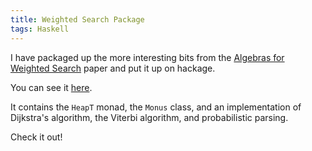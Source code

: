 ```yaml
---
title: Weighted Search Package
tags: Haskell
---
```


I have packaged up the more interesting bits from the [Algebras for Weighted
Search](https://dl.acm.org/doi/abs/10.1145/3473577) paper and put it up on
hackage.

You can see it
[here](https://hackage.haskell.org/package/monus-weighted-search).

It contains the `HeapT` monad, the `Monus` class, and an implementation of
Dijkstra's algorithm, the Viterbi algorithm, and probabilistic parsing.

Check it out!
